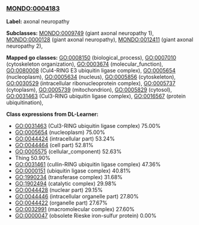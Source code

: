 
### [MONDO:0004183](http://purl.obolibrary.org/obo/MONDO_0004183)
**Label:** axonal neuropathy

**Subclasses:** [MONDO:0009749](http://purl.obolibrary.org/obo/MONDO_0009749) (giant axonal neuropathy 1), [MONDO:0000128](http://purl.obolibrary.org/obo/MONDO_0000128) (giant axonal neuropathy), [MONDO:0012411](http://purl.obolibrary.org/obo/MONDO_0012411) (giant axonal neuropathy 2), 

**Mapped go classes:** [GO:0008150](http://purl.obolibrary.org/obo/GO_0008150) (biological_process), [GO:0007010](http://purl.obolibrary.org/obo/GO_0007010) (cytoskeleton organization), [GO:0003674](http://purl.obolibrary.org/obo/GO_0003674) (molecular_function), [GO:0080008](http://purl.obolibrary.org/obo/GO_0080008) (Cul4-RING E3 ubiquitin ligase complex), [GO:0005654](http://purl.obolibrary.org/obo/GO_0005654) (nucleoplasm), [GO:0005634](http://purl.obolibrary.org/obo/GO_0005634) (nucleus), [GO:0005856](http://purl.obolibrary.org/obo/GO_0005856) (cytoskeleton), [GO:0030529](http://purl.obolibrary.org/obo/GO_0030529) (intracellular ribonucleoprotein complex), [GO:0005737](http://purl.obolibrary.org/obo/GO_0005737) (cytoplasm), [GO:0005739](http://purl.obolibrary.org/obo/GO_0005739) (mitochondrion), [GO:0005829](http://purl.obolibrary.org/obo/GO_0005829) (cytosol), [GO:0031463](http://purl.obolibrary.org/obo/GO_0031463) (Cul3-RING ubiquitin ligase complex), [GO:0016567](http://purl.obolibrary.org/obo/GO_0016567) (protein ubiquitination), 

**Class expressions from DL-Learner:**

- [GO:0031463](http://purl.obolibrary.org/obo/GO_0031463) (Cul3-RING ubiquitin ligase complex) 75.00%
- [GO:0005654](http://purl.obolibrary.org/obo/GO_0005654) (nucleoplasm) 75.00%
- [GO:0044424](http://purl.obolibrary.org/obo/GO_0044424) (intracellular part) 53.24%
- [GO:0044464](http://purl.obolibrary.org/obo/GO_0044464) (cell part) 52.81%
- [GO:0005575](http://purl.obolibrary.org/obo/GO_0005575) (cellular_component) 52.63%
- Thing 50.90%
- [GO:0031461](http://purl.obolibrary.org/obo/GO_0031461) (cullin-RING ubiquitin ligase complex) 47.36%
- [GO:0000151](http://purl.obolibrary.org/obo/GO_0000151) (ubiquitin ligase complex) 40.81%
- [GO:1990234](http://purl.obolibrary.org/obo/GO_1990234) (transferase complex) 31.68%
- [GO:1902494](http://purl.obolibrary.org/obo/GO_1902494) (catalytic complex) 29.98%
- [GO:0044428](http://purl.obolibrary.org/obo/GO_0044428) (nuclear part) 29.15%
- [GO:0044446](http://purl.obolibrary.org/obo/GO_0044446) (intracellular organelle part) 27.80%
- [GO:0044422](http://purl.obolibrary.org/obo/GO_0044422) (organelle part) 27.67%
- [GO:0032991](http://purl.obolibrary.org/obo/GO_0032991) (macromolecular complex) 27.60%
- [GO:0000047](http://purl.obolibrary.org/obo/GO_0000047) (obsolete Rieske iron-sulfur protein) 0.00%


